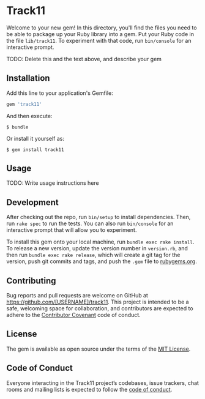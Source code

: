 # Track11

Welcome to your new gem! In this directory, you'll find the files you need to be able to package up your Ruby library into a gem. Put your Ruby code in the file `lib/track11`. To experiment with that code, run `bin/console` for an interactive prompt.

TODO: Delete this and the text above, and describe your gem

## Installation

Add this line to your application's Gemfile:

```ruby
gem 'track11'
```

And then execute:

    $ bundle

Or install it yourself as:

    $ gem install track11

## Usage

TODO: Write usage instructions here

## Development

After checking out the repo, run `bin/setup` to install dependencies. Then, run `rake spec` to run the tests. You can also run `bin/console` for an interactive prompt that will allow you to experiment.

To install this gem onto your local machine, run `bundle exec rake install`. To release a new version, update the version number in `version.rb`, and then run `bundle exec rake release`, which will create a git tag for the version, push git commits and tags, and push the `.gem` file to [rubygems.org](https://rubygems.org).

## Contributing

Bug reports and pull requests are welcome on GitHub at https://github.com/[USERNAME]/track11. This project is intended to be a safe, welcoming space for collaboration, and contributors are expected to adhere to the [Contributor Covenant](http://contributor-covenant.org) code of conduct.

## License

The gem is available as open source under the terms of the [MIT License](http://opensource.org/licenses/MIT).

## Code of Conduct

Everyone interacting in the Track11 project’s codebases, issue trackers, chat rooms and mailing lists is expected to follow the [code of conduct](https://github.com/[USERNAME]/track11/blob/master/CODE_OF_CONDUCT.md).

